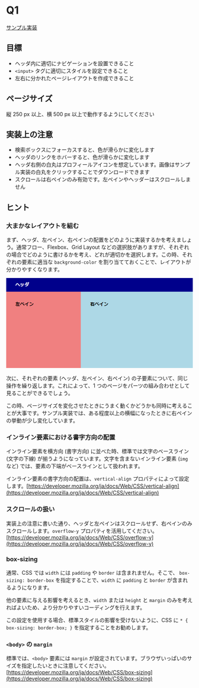 # Q1

[サンプル実装](./sample-implementation/q1.html)

## 目標

- ヘッダ内に適切にナビゲーションを設置できること
- `<input>` タグに適切にスタイルを設定できること
- 左右に分かれたページレイアウトを作成できること

## ページサイズ

縦 250 px 以上、横 500 px 以上で動作するようにしてください

## 実装上の注意

- 検索ボックスにフォーカスすると、色が滑らかに変化します
- ヘッダのリンクをホバーすると、色が滑らかに変化します
- ヘッダ右側の白丸はプロフィールアイコンを想定しています。画像はサンプル実装の白丸をクリックすることでダウンロードできます
- スクロールは右ペインのみ有効です。左ペインやヘッダーはスクロールしません

## ヒント

### 大まかなレイアウトを組む

まず、ヘッダ、左ペイン、右ペインの配置をどのように実装するかを考えましょう。通常フロー、Flexbox、Grid Layout などの選択肢がありますが、それぞれの場合でどのように書けるかを考え、どれが適切かを選択します。この時、それぞれの要素に適当な `background-color` を割り当てておくことで、レイアウトが分かりやすくなります。

![1](./images/q1-1.png)

次に、それぞれの要素 (ヘッダ、左ペイン、右ペイン) の子要素について、同じ操作を繰り返します。これによって、1 つのページをパーツの組み合わせとして見ることができるでしょう。

この時、ページサイズを変化させたときにうまく動くかどうかも同時に考えることが大事です。サンプル実装では、ある程度以上の横幅になったときに右ペインの挙動が少し変化しています。

### インライン要素における書字方向の配置

インライン要素を横方向 (書字方向) に並べた時、標準では文字のベースライン (文字の下線) が揃うようになっています。文字を含まないインライン要素 (`img` など) では、要素の下端がベースラインとして扱われます。

インライン要素の書字方向の配置は、`vertical-align` プロパティによって設定します。[https://developer.mozilla.org/ja/docs/Web/CSS/vertical-align](https://developer.mozilla.org/ja/docs/Web/CSS/vertical-align)

### スクロールの扱い

実装上の注意に書いた通り、ヘッダと左ペインはスクロールせず、右ペインのみスクロールします。`overflow-y` プロパティを活用してください。[https://developer.mozilla.org/ja/docs/Web/CSS/overflow-y](https://developer.mozilla.org/ja/docs/Web/CSS/overflow-y)

### box-sizing

通常、CSS では `width` には `padding` や `border` は含まれません。そこで、 `box-sizing: border-box` を指定することで、`width` に `padding` と `border` が含まれるようになります。

他の要素に与える影響を考えるとき、`width` または `height` と `margin` のみを考えればよいため、より分かりやすいコーディングを行えます。

この設定を使用する場合、標準スタイルの影響を受けないように、CSS に `* { box-sizing: border-box; }` を指定することをお勧めします。

### `<body>` の `margin`

標準では、`<body>` 要素には `margin` が設定されています。ブラウザいっぱいのサイズを指定したいときに注意してください。[https://developer.mozilla.org/ja/docs/Web/CSS/box-sizing](https://developer.mozilla.org/ja/docs/Web/CSS/box-sizing)
